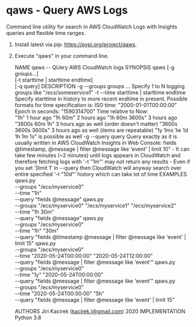 # qaws - Query AWS Logs
Command line utility for search in AWS CloudWatch Logs with Insights queries and flexible time ranges.

1. Install latest via pip: https://pypi.org/project/qaws.
2. Execute "qaws" in your command line.



    NAME
        qaws -- QUery AWS CloudWatch logs
    SYNOPSIS
        qaws [-g groups...] \
                [-t starttime | starttime endtime] \
                [-q query]
    DESCRIPTION
        -g --groups groups ...
            Specify 1 to N logging groups like "/ecs/someservice1"
        -t --time starttime | starttime endtime
            Specify starttime in history to more recent endtime in present.
            Possible formats for time specification is:
                ISO time:           "2000-01-01T00:00:00"
                Epoch in seconds:   "1590314700"
                Time relative to Now:      
                    "1h"                    1 hour ago
                    "1h 60m"                2 hours ago
                    "1h 60m 3600s"          3 hours ago
                    "3600s 60m 1h"          3 hours ago as well (order doesn't matter)
                    "3600s 3600s 3600s"     3 hours ago as well (items are repeatable)
                    "1y 1mo 1w 1d 1h 1m 1s" is possible as well
        -g --query query
            Query exactly as it is usually written in AWS CloudWatch Insights in Web Console:
                fields @timestamp, @message 
                | filter @message like 'event' 
                | limit 10"
        - It can take few minutes (~2 minutes) until logs appears in CloudWatch and therefore fetching logs 
            with '-t "1m"' may not return any results
        - Even if you set '|limit 1' in --query then CloudWatch will anyway search over entire specified '-t "10d"' 
            history which can take lot of time
    EXAMPLES
        qaws.py \
            --groups      "/ecs/myservice0" \
            --time        "1h" \
            --query       "fields @message"
        qaws.py \
            --groups      "/ecs/myservice0" "/ecs/myservice1" "/ecs/myservice2" \
            --time        "1h 30m" \
            --query       "fields @message"
        qaws.py \
            --groups      "/ecs/myservice0" \
            --time        "1h" "30m" \
            --query       "fields @timestamp @message | filter @message like 'event' | limit 15"
        qaws.py \
            --groups      "/ecs/myservice0" \
            --time        "2020-05-24T00:00:00" "2020-05-24T12:00:00" \
            --query       "fields @message | filter @message like 'event'"
        qaws.py \
            --groups      "/ecs/myservice0" \
            --time        "1y" "2020-05-24T00:00:00" \
            --query       "fields @message | filter @message like 'event'"
        qaws.py \
            --groups      "/ecs/myservice0" \
            --time        "2020-05-24T00:00:00" "5h" \
            --query       "fields @message | filter @message like 'event' | limit 15"
    
    AUTHORS
        Jiri Kacirek (kacirek.j@gmail.com) 2020
    IMPLEMENTATION
        Python 3.8
